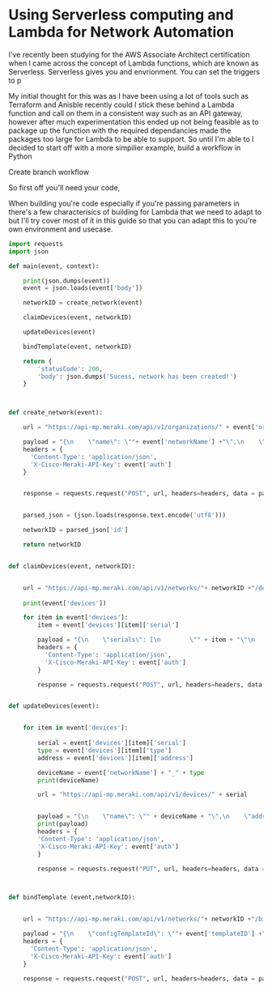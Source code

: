 # Using Serverless computing and Lambda for Network Automation

I've recently been studying for the AWS Associate Architect certification when I came across the concept of Lambda functions, which are known as Serverless. Serverless gives you and envrionment. You can set the triggers to p

My initial thought for this was as I have been using a lot of tools such as Terraform and Anisble recently could I stick these behind a Lambda function and call on them in a consistent way such as an API gateway, however after much experimentation this ended up not being feasible as to package up the function with the required dependancies made the packages too large for Lambda to be able to support. So until I'm able to I decided to start off with a more simpilier example, build a workflow in Python

Create branch workflow

So first off you'll need your code, 

When building you're code especially if you're passing parameters in there's a few characterisics of building for Lambda that we need to adapt to but I'll try cover most of it in this guide so that you can adapt this to you're own environment and usecase.

```python
import requests
import json

def main(event, context):

    print(json.dumps(event))
    event = json.loads(event['body'])

    networkID = create_network(event)

    claimDevices(event, networkID)

    updateDevices(event)

    bindTemplate(event, networkID)

    return {
        'statusCode': 200,
        'body': json.dumps('Sucess, network has been created!')
    }



def create_network(event):

    url = "https://api-mp.meraki.com/api/v1/organizations/" + event['orgID'] +"/networks"

    payload = "{\n    \"name\": \""+ event['networkName'] +"\",\n    \"productTypes\": [\n        \"appliance\",\n        \"switch\",\n        \"wireless\"\n    ],\n    \"timeZone\": \"" +event['timezone']+ "\"\n}"
    headers = {
      'Content-Type': 'application/json',
      'X-Cisco-Meraki-API-Key': event['auth']
    }


    response = requests.request("POST", url, headers=headers, data = payload)


    parsed_json = (json.loads(response.text.encode('utf8')))

    networkID = parsed_json['id']

    return networkID


def claimDevices(event, networkID):


    url = "https://api-mp.meraki.com/api/v1/networks/"+ networkID +"/devices/claim"
    
    print(event['devices'])

    for item in event['devices']:
        item = event['devices'][item]['serial']

        payload = "{\n    \"serials\": [\n        \"" + item + "\"\n    ]\n}"
        headers = {
          'Content-Type': 'application/json',
          'X-Cisco-Meraki-API-Key': event['auth']
        }

        response = requests.request("POST", url, headers=headers, data = payload)


def updateDevices(event):


    for item in event['devices']:
        
        serial = event['devices'][item]['serial']
        type = event['devices'][item]['type']
        address = event['devices'][item]['address']

        deviceName = event['networkName'] + "_" + type
        print(deviceName)

        url = "https://api-mp.meraki.com/api/v1/devices/" + serial


        payload = "{\n    \"name\": \"" + deviceName + "\",\n    \"address\": \"" + address +"\",\n    \"moveMapMarker\": \"True\"\n}"
        print(payload)
        headers = {
        'Content-Type': 'application/json',
        'X-Cisco-Meraki-API-Key': event['auth']
        }

        response = requests.request("PUT", url, headers=headers, data = payload)



def bindTemplate (event,networkID):


    url = "https://api-mp.meraki.com/api/v1/networks/"+ networkID +"/bind"

    payload = "{\n    \"configTemplateId\": \""+ event['templateID'] +"\",\n    \"autoBind\": \"False\"\n}"
    headers = {
      'Content-Type': 'application/json',
      'X-Cisco-Meraki-API-Key': event['auth']
    }

    response = requests.request("POST", url, headers=headers, data = payload)



